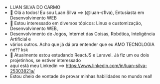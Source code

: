 - LUAN SILVA DO CARMO
- 👋 Olá a todos! Eu sou Luan Silva ==> (@luan-s1lva), Entusiasta em Desenvolvimento WEB
- 👀 Estou interessado em diversos tópicos: Linux e customização, Desenvolvimento WEB, 
- Desenvolvimento de Jogos, Internet das Coisas, Robótica, Inteligência Artificial e
- vários outros. Acho que já dá pra entender que eu AMO TECNOLOGIA né?? ksk
- 🌱 Atualmente estou estudando ReactJS e Laravel. Já fiz um ou dois projetinhos, se estiver interessado
- aqui está meu Linkedin ==> https://www.linkedin.com/in/luan-silva-25303821a/
- Estou cheio de vontade de provar minhas habilidades no mundo real!
